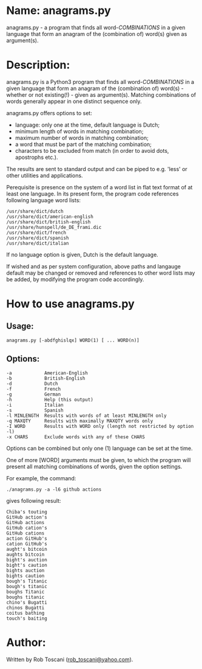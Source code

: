 # Name: anagrams.py
anagrams.py - a program that finds all word-*COMBINATIONS* in a given language that form an anagram of the (combination of) word(s) given as argument(s).

# Description:
anagrams.py is a Python3 program that finds all word-*COMBINATIONS* in a 
given language that form an anagram of the (combination of) word(s) - whether or not existing(!) - given as argument(s).
Matching combinations of words generally appear in one distinct sequence only.

anagrams.py offers options to set:
- language: only one at the time, default language is Dutch;
- minimum length of words in matching combination;
- maximum number of words in matching combination;
- a word that must be part of the matching combination;
- characters to be excluded from match (in order to avoid dots, apostrophs etc.).

The results are sent to standard output and can be piped to e.g. 'less' or other utilities and applications.

Perequisite is presence on the system of a word list in flat text format of at least one language.
In its present form, the program code references following language word lists: 

	/usr/share/dict/dutch
	/usr/share/dict/american-english
	/usr/share/dict/british-english
	/usr/share/hunspell/de_DE_frami.dic
	/usr/share/dict/french
	/usr/share/dict/spanish
	/usr/share/dict/italian

If no language option is given, Dutch is the default language.

If wished and as per system configuration, above paths and langauge default may be changed or removed and references to other word lists may be added, by modifying the program code accordingly.

# How to use anagrams.py

## Usage:

	anagrams.py [-abdfghislqx] WORD(1) [ ... WORD(n)]

## Options:
	-a            American-English
	-b            British-English
	-d            Dutch
	-f            French
	-g            German
	-h            Help (this output)
	-i            Italian
	-s            Spanish
	-l MINLENGTH  Results with words of at least MINLENGTH only
	-q MAXQTY     Results with maximally MAXQTY words only
	-I WORD       Results with WORD only (length not restricted by option -l)
	-x CHARS      Exclude words with any of these CHARS 

Options can be combined but only one (1) language can be set at the time.

One of more [WORD] arguments must be given, to which the program will present all matching combinations of words, given the option settings.

For example, the command:

	./anagrams.py -a -l6 github actions

gives following result:

	Chiba's touting 
	GitHub action's 
	GitHub actions 
	GitHub cation's 
	GitHub cations 
	action GitHub's 
	cation GitHub's 
	aught's bitcoin 
	aughts bitcoin 
	bight's auction 
	bight's caution 
	bights auction 
	bights caution 
	bough's Titanic 
	bough's titanic 
	boughs Titanic 
	boughs titanic 
	chino's Bugatti 
	chinos Bugatti 
	coitus bathing 
	touch's baiting 

# Author:
Written by Rob Toscani (rob_toscani@yahoo.com).
